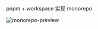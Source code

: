 pnpm + workspace 实现 monorepo

![monorepo-preview](https://github.com/user-attachments/assets/4306414a-8abd-43d9-8447-ad1bf5b7cefe)

